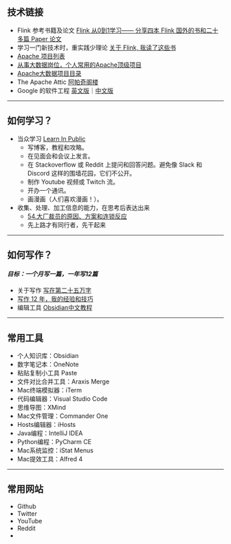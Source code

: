 ## 技术链接
* Flink 参考书籍及论文 [Flink 从0到1学习—— 分享四本 Flink 国外的书和二十多篇 Paper 论文](https://aijishu.com/a/1060000000002768)
* 学习一门新技术时，重实践少理论 [关于 Flink, 我读了这些书](https://www.modb.pro/db/233748)
* [Apache 项目列表](https://projects.apache.org/projects.html?category)
* [从事大数据岗位，个人常用的Apache顶级项目](https://cloud.tencent.com/developer/article/1871598)
* [Apache大数据项目目录](https://zhuanlan.zhihu.com/p/54781114)
* The Apache Attic [阿帕奇阁楼](https://zh.wikipedia.org/zh-hans/Apache_Attic)
* Google 的软件工程 [英文版](https://abseil.io/resources/swe-book/html/toc.html)｜[中文版](https://github.com/qiangmzsx/Software-Engineering-at-Google)

---

## 如何学习？
* 当众学习 [Learn In Public](https://juejin.cn/post/6855456536056037389)
  * 写博客，教程和攻略。
  * 在见面会和会议上发言。
  * 在 Stackoverflow 或 Reddit 上提问和回答问题。避免像 Slack 和 Discord 这样的围墙花园，它们不公开。
  * 制作 Youtube 视频或 Twitch 流。
  * 开办一个通讯。
  * 画漫画（人们喜欢漫画！）。
* 收集、处理、加工信息的能力，在思考后表达出来
  * [54.大厂裁员的原因、方案和连锁反应](https://www.xiaoyuzhoufm.com/episode/6267c0d7bf39836fd02b7718?s=eyJ1IjoiNWU4NDM3OWRiZTBlNjQxODYyZDMwODhhIn0%3D)
  * 先上路才有同行者，先干起来

---

## 如何写作？
#### ***目标：一个月写一篇，一年写12篇***
* 关于写作 [写在第二十五万字](https://www.bmpi.dev/self/my-writing-story/250k/#%E5%86%99%E4%BD%9C%E4%B8%BB%E9%A2%98)
* [写作 12 年，我的经验和技巧](https://catcoding.me/p/writing-for-joy/)
* 编辑工具 [Obsidian中文教程](https://publish.obsidian.md/chinesehelp/01+2021%E6%96%B0%E6%95%99%E7%A8%8B/2021%E5%B9%B4%E6%96%B0%E6%95%99%E7%A8%8B)

---

## 常用工具
* 个人知识库：Obsidian
* 数字笔记本：OneNote
* 粘贴复制小工具 Paste
* 文件对比合并工具：Araxis Merge
* Mac终端模拟器：iTerm
* 代码编辑器：Visual Studio Code
* 思维导图：XMind
* Mac文件管理：Commander One
* Hosts编辑器：iHosts
* Java编程：IntelliJ IDEA
* Python编程：PyCharm CE
* Mac系统监控：iStat Menus
* Mac提效工具：Alfred 4

---

## 常用网站
* Github
* Twitter
* YouTube
* Reddit
* 
